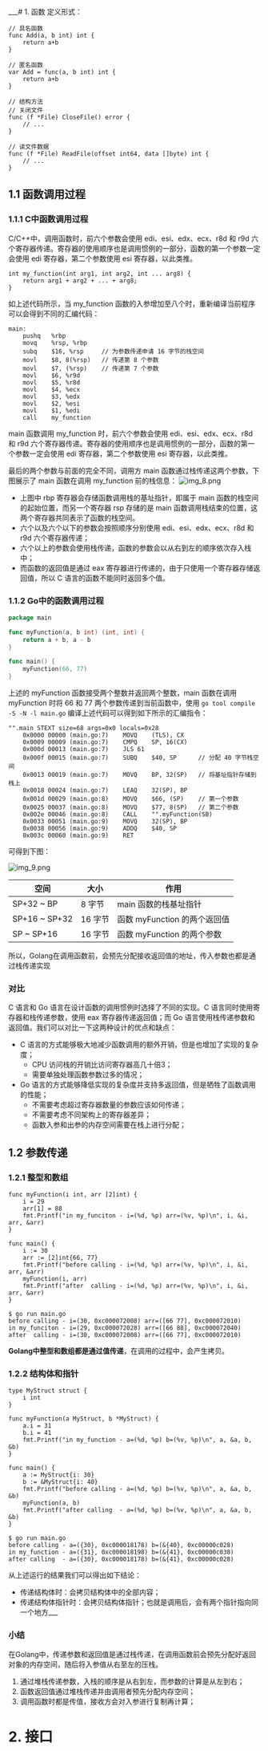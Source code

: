 
___# 1. 函数
定义形式：
```
// 具名函数
func Add(a, b int) int {
    return a+b
}

// 匿名函数
var Add = func(a, b int) int {
    return a+b
}

// 结构方法
// 关闭文件
func (f *File) CloseFile() error {
    // ...
}

// 读文件数据
func (f *File) ReadFile(offset int64, data []byte) int {
    // ...
}
```

## 1.1 函数调用过程
### 1.1.1 C中函数调用过程
C/C++中，调用函数时，前六个参数会使用 edi、esi、edx、ecx、r8d 和 r9d 六个寄存器传递。寄存器的使用顺序也是调用惯例的一部分，函数的第一个参数一定会使用 edi 寄存器，第二个参数使用 esi 寄存器，以此类推。

```
int my_function(int arg1, int arg2, int ... arg8) {
    return arg1 + arg2 + ... + arg8;
}
```
如上述代码所示，当 my_function 函数的入参增加至八个时，重新编译当前程序可以会得到不同的汇编代码：
```
main:
	pushq	%rbp
	movq	%rsp, %rbp
	subq	$16, %rsp     // 为参数传递申请 16 字节的栈空间
	movl	$8, 8(%rsp)   // 传递第 8 个参数
	movl	$7, (%rsp)    // 传递第 7 个参数
	movl	$6, %r9d
	movl	$5, %r8d
	movl	$4, %ecx
	movl	$3, %edx
	movl	$2, %esi
	movl	$1, %edi
	call	my_function
```
main 函数调用 my_function 时，前六个参数会使用 edi、esi、edx、ecx、r8d 和 r9d 六个寄存器传递。寄存器的使用顺序也是调用惯例的一部分，函数的第一个参数一定会使用 edi 寄存器，第二个参数使用 esi 寄存器，以此类推。


最后的两个参数与前面的完全不同，调用方 main 函数通过栈传递这两个参数，下图展示了 main 函数在调用 my_function 前的栈信息：
![img_8.png](img_8.png)

- 上图中 rbp 寄存器会存储函数调用栈的基址指针，即属于 main 函数的栈空间的起始位置，而另一个寄存器 rsp 存储的是 main 函数调用栈结束的位置，这两个寄存器共同表示了函数的栈空间。
- 六个以及六个以下的参数会按照顺序分别使用 edi、esi、edx、ecx、r8d 和 r9d 六个寄存器传递；
- 六个以上的参数会使用栈传递，函数的参数会以从右到左的顺序依次存入栈中；
- 而函数的返回值是通过 eax 寄存器进行传递的，由于只使用一个寄存器存储返回值，所以 C 语言的函数不能同时返回多个值。

### 1.1.2 Go中的函数调用过程
```go
package main

func myFunction(a, b int) (int, int) {
	return a + b, a - b
}

func main() {
	myFunction(66, 77)
}
```
上述的 myFunction 函数接受两个整数并返回两个整数，main 函数在调用 myFunction 时将 66 和 77 两个参数传递到当前函数中，使用 ``go tool compile -S -N -l main.go`` 编译上述代码可以得到如下所示的汇编指令：
```
"".main STEXT size=68 args=0x0 locals=0x28
	0x0000 00000 (main.go:7)	MOVQ	(TLS), CX
	0x0009 00009 (main.go:7)	CMPQ	SP, 16(CX)
	0x000d 00013 (main.go:7)	JLS	61
	0x000f 00015 (main.go:7)	SUBQ	$40, SP      // 分配 40 字节栈空间
	0x0013 00019 (main.go:7)	MOVQ	BP, 32(SP)   // 将基址指针存储到栈上
	0x0018 00024 (main.go:7)	LEAQ	32(SP), BP
	0x001d 00029 (main.go:8)	MOVQ	$66, (SP)    // 第一个参数
	0x0025 00037 (main.go:8)	MOVQ	$77, 8(SP)   // 第二个参数
	0x002e 00046 (main.go:8)	CALL	"".myFunction(SB)
	0x0033 00051 (main.go:9)	MOVQ	32(SP), BP
	0x0038 00056 (main.go:9)	ADDQ	$40, SP
	0x003c 00060 (main.go:9)	RET
```
可得到下图：

![img_9.png](img_9.png)


|空间	|大小 |	作用 |
| --- | --- | --- |
|SP+32 ~ BP |	8 字节	 | main 函数的栈基址指针 |
|SP+16 ~ SP+32 |	16 字节	| 函数 myFunction 的两个返回值 |
|SP ~ SP+16 |	16 字节	| 函数 myFunction 的两个参数 |

所以，Golang在调用函数前，会预先分配接收返回值的地址，传入参数也都是通过栈传递实现

### 对比
C 语言和 Go 语言在设计函数的调用惯例时选择了不同的实现。C 语言同时使用寄存器和栈传递参数，使用 eax 寄存器传递返回值；而 Go 语言使用栈传递参数和返回值。我们可以对比一下这两种设计的优点和缺点：

- C 语言的方式能够极大地减少函数调用的额外开销，但是也增加了实现的复杂度；
  + CPU 访问栈的开销比访问寄存器高几十倍3；
  + 需要单独处理函数参数过多的情况；
- Go 语言的方式能够降低实现的复杂度并支持多返回值，但是牺牲了函数调用的性能；
  + 不需要考虑超过寄存器数量的参数应该如何传递；
  + 不需要考虑不同架构上的寄存器差异；
  + 函数入参和出参的内存空间需要在栈上进行分配；

## 1.2 参数传递
### 1.2.1 整型和数组
```
func myFunction(i int, arr [2]int) {
    i = 29
	arr[1] = 88
	fmt.Printf("in my_funciton - i=(%d, %p) arr=(%v, %p)\n", i, &i, arr, &arr)
}

func main() {
	i := 30
	arr := [2]int{66, 77}
	fmt.Printf("before calling - i=(%d, %p) arr=(%v, %p)\n", i, &i, arr, &arr)
	myFunction(i, arr)
	fmt.Printf("after  calling - i=(%d, %p) arr=(%v, %p)\n", i, &i, arr, &arr)
}

$ go run main.go
before calling - i=(30, 0xc000072008) arr=([66 77], 0xc000072010)
in my_funciton - i=(29, 0xc000072028) arr=([66 88], 0xc000072040)
after  calling - i=(30, 0xc000072008) arr=([66 77], 0xc000072010)
```
**Golang中整型和数组都是通过值传递**，在调用的过程中，会产生拷贝。

### 1.2.2 结构体和指针
```
type MyStruct struct {
	i int
}

func myFunction(a MyStruct, b *MyStruct) {
	a.i = 31
	b.i = 41
	fmt.Printf("in my_function - a=(%d, %p) b=(%v, %p)\n", a, &a, b, &b)
}

func main() {
	a := MyStruct{i: 30}
	b := &MyStruct{i: 40}
	fmt.Printf("before calling - a=(%d, %p) b=(%v, %p)\n", a, &a, b, &b)
	myFunction(a, b)
	fmt.Printf("after calling  - a=(%d, %p) b=(%v, %p)\n", a, &a, b, &b)
}

$ go run main.go
before calling - a=({30}, 0xc000018178) b=(&{40}, 0xc00000c028)
in my_function - a=({31}, 0xc000018198) b=(&{41}, 0xc00000c038)
after calling  - a=({30}, 0xc000018178) b=(&{41}, 0xc00000c028)
```
从上述运行的结果我们可以得出如下结论：
- 传递结构体时：会拷贝结构体中的全部内容；
- 传递结构体指针时：会拷贝结构体指针；也就是调用后，会有两个指针指向同一个地方___

### 小结
在Golang中，传递参数和返回值是通过栈传递，在调用函数前会预先分配好返回对象的内存空间，随后将入参值从右至左的压栈。

1. 通过堆栈传递参数，入栈的顺序是从右到左，而参数的计算是从左到右；
2. 函数返回值通过堆栈传递并由调用者预先分配内存空间；
3. 调用函数时都是传值，接收方会对入参进行复制再计算；

# 2. 接口
